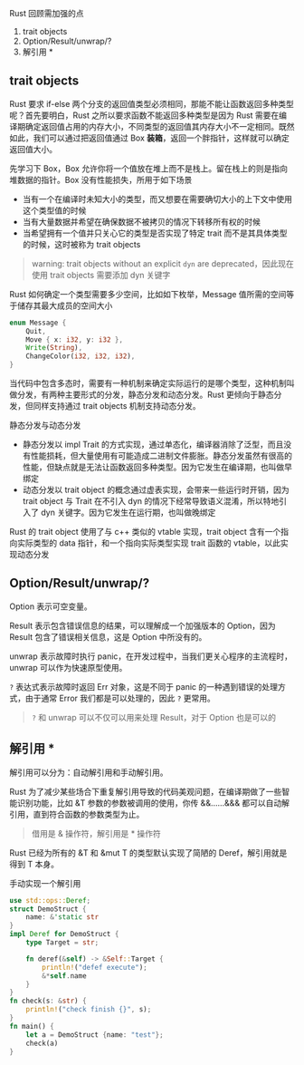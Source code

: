 Rust 回顾需加强的点
1. trait objects
2. Option/Result/unwrap/?
3. 解引用 *

## trait objects
Rust 要求 if-else 两个分支的返回值类型必须相同，那能不能让函数返回多种类型呢？首先要明白，Rust 之所以要求函数不能返回多种类型是因为 Rust 需要在编译期确定返回值占用的内存大小，不同类型的返回值其内存大小不一定相同。既然如此，我们可以通过把返回值通过 Box **装箱**，返回一个胖指针，这样就可以确定返回值大小。

先学习下 Box，Box 允许你将一个值放在堆上而不是栈上。留在栈上的则是指向堆数据的指针。Box 没有性能损失，所用于如下场景
* 当有一个在编译时未知大小的类型，而又想要在需要确切大小的上下文中使用这个类型值的时候
* 当有大量数据并希望在确保数据不被拷贝的情况下转移所有权的时候
* 当希望拥有一个值并只关心它的类型是否实现了特定 trait 而不是其具体类型的时候，这时被称为 trait objects

> warning: trait objects without an explicit `dyn` are deprecated，因此现在使用 trait objects 需要添加 dyn 关键字

Rust 如何确定一个类型需要多少空间，比如如下枚举，Message 值所需的空间等于储存其最大成员的空间大小
```rs
enum Message {
    Quit,
    Move { x: i32, y: i32 },
    Write(String),
    ChangeColor(i32, i32, i32),
}
```

当代码中包含多态时，需要有一种机制来确定实际运行的是哪个类型，这种机制叫做分发，有两种主要形式的分发，静态分发和动态分发。Rust 更倾向于静态分发，但同样支持通过 trait objects 机制支持动态分发。

静态分发与动态分发
* 静态分发以 impl Trait 的方式实现，通过单态化，编译器消除了泛型，而且没有性能损耗，但大量使用有可能造成二进制文件膨胀。静态分发虽然有很高的性能，但缺点就是无法让函数返回多种类型。因为它发生在编译期，也叫做早绑定
* 动态分发以 trait object 的概念通过虚表实现，会带来一些运行时开销，因为 trait object 与 Trait 在不引入 dyn 的情况下经常导致语义混淆，所以特地引入了 dyn 关键字。因为它发生在运行期，也叫做晚绑定

Rust 的 trait object 使用了与 c++ 类似的 vtable 实现，trait object 含有一个指向实际类型的 data 指针，和一个指向实际类型实现 trait 函数的 vtable，以此实现动态分发

## Option/Result/unwrap/?
Option 表示可空变量。

Result 表示包含错误信息的结果，可以理解成一个加强版本的 Option，因为 Result 包含了错误相关信息，这是 Option 中所没有的。

unwrap 表示故障时执行 panic，在开发过程中，当我们更关心程序的主流程时，unwrap 可以作为快速原型使用。

`?` 表达式表示故障时返回 Err 对象，这是不同于 panic 的一种遇到错误的处理方式，由于通常 Error 我们都是可以处理的，因此 `?` 更常用。

> `?` 和 unwrap 可以不仅可以用来处理 Result，对于 Option 也是可以的

## 解引用 *
解引用可以分为：自动解引用和手动解引用。

Rust 为了减少某些场合下重复解引用导致的代码美观问题，在编译期做了一些智能识别功能，比如 &T 参数的参数被调用的使用，你传 &&……&&& 都可以自动解引用，直到符合函数的参数类型为止。

> 借用是 & 操作符，解引用是 * 操作符

Rust 已经为所有的 &T 和 &mut T 的类型默认实现了简陋的 Deref，解引用就是得到 T 本身。

手动实现一个解引用
```rs
use std::ops::Deref;
struct DemoStruct {
    name: &'static str
}
impl Deref for DemoStruct {
    type Target = str;

    fn deref(&self) -> &Self::Target {
        println!("defef execute");
        &*self.name
    }
}
fn check(s: &str) {
    println!("check finish {}", s);
}
fn main() {
    let a = DemoStruct {name: "test"};
    check(a)
}
```